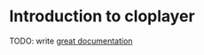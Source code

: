 # Introduction to cloplayer

TODO: write [great documentation](http://jacobian.org/writing/what-to-write/)
